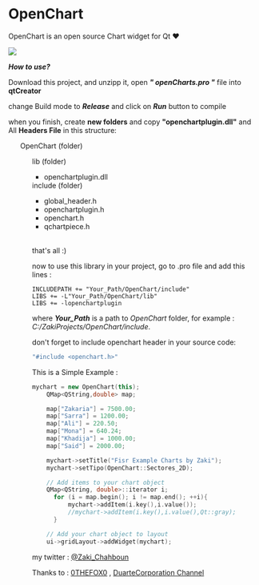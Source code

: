 OpenChart
=========

OpenChart is an open source Chart widget for Qt ♥

<img src='https://cn.pling.com/img//hive/content-pre3/157440-3.png'/>

***How to use?***

Download this project, and unzipp it, open ***" openCharts.pro "*** file into **qtCreator**

change Build mode to ***Release*** and click on ***Run*** button to compile

when you finish, create **new folders** and copy **"openchartplugin.dll"** and All **Headers File** in this structure:

<ul>
  OpenChart (folder)
  <ul>
      lib (folder)
      <ul>
        <li>openchartplugin.dll</li>
      </ul>
      include (folder)
      <ul>
        <li>global_header.h</li>
        <li>openchartplugin.h</li>
        <li>openchart.h</li>
        <li>qchartpiece.h</li>
      </ul>
  <ul>
</ul>

<br>
that's all :)

now to use this library in your project, go to .pro file and add this lines :

```qmake
INCLUDEPATH += "Your_Path/OpenChart/include"
LIBS += -L"Your_Path/OpenChart/lib"
LIBS += -lopenchartplugin

```
where ***Your_Path*** is a path to *OpenChart* folder, for example : *C:/ZakiProjects/OpenChart/include*.

don't forget to include openchart header in your source code:
```c++
"#include <openchart.h>" 
```

This is a Simple Example :

```c++ 
mychart = new OpenChart(this);
    QMap<QString,double> map;

    map["Zakaria"] = 7500.00;
    map["Sarra"] = 1200.00;
    map["Ali"] = 220.50;
    map["Mona"] = 640.24;
    map["Khadija"] = 1000.00;
    map["Said"] = 2000.00;

    mychart->setTitle("Fisr Example Charts by Zaki");
    mychart->setTipo(OpenChart::Sectores_2D);

    // Add items to your chart object
    QMap<QString, double>::iterator i;
      for (i = map.begin(); i != map.end(); ++i){
          mychart->addItem(i.key(),i.value());
          //mychart->addItem(i.key(),i.value(),Qt::gray);
      }

    // Add your chart object to layout
    ui->gridLayout->addWidget(mychart);
```


my twitter : <a href='https://www.twitter.com/zaki_chahboun'>@Zaki_Chahboun</a>

Thanks to :
<a href='https://www.opendesktop.org/member/267936/'>0THEFOX0</a> ,
<a href='https://www.youtube.com/channel/UC6CdzK3QAxtr7giBwqk5eUA'>DuarteCorporation Channel</a>

